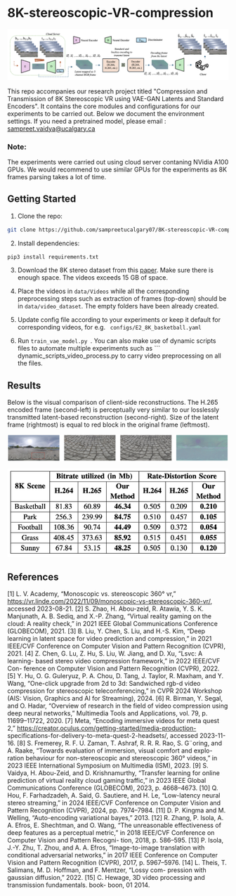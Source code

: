 # 8K-stereoscopic-VR-compression

![Architecture](img/Architecture.png)

This repo accompanies our research project titled "Compression and Transmission of 8K Stereoscopic
VR using VAE-GAN Latents and Standard Encoders". It contains the core modules and configurations for our experiments to be carried out. Below we document the environment settings. If you need a pretrained model, please email : sampreet.vaidya@ucalgary.ca

### Note:

The experiments were carried out using cloud server contaning NVidia A100 GPUs. We would recommend to use similar GPUs for the experiments as 8K frames parsing takes a lot of time.

## Getting Started

1. Clone the repo:

```bash
git clone https://github.com/sampreetucalgary07/8K-stereoscopic-VR-compression.git

```

2. Install dependencies:

```bash
pip3 install requirements.txt

```

3. Download the 8K stereo dataset from this [paper](https://www.researchgate.net/publication/379125834_Towards_evaluation_of_immersion_visual_comfort_and_exploration_behaviour_for_non-stereoscopic_and_stereoscopic_360_videos). Make sure there is enough space. The videos exceeds 15 GB of space.

4. Place the videos in `data/Videos` while all the corresponding preprocessing steps such as extraction of frames (top-down) should be in `data/video_dataset`. The empty folders have been already created.

5. Update config file according to your experiments or keep it default for corresponding videos, for e.g. ` configs/E2_8K_basketball.yaml`

6. Run `train_vae_model.py `. You can also make use of dynamic scripts files to automate multiple experiments such as ``` dynamic_scripts_video_process.py to carry video preprocessing on all the files.

## Results

Below is the visual comparison of client-side reconstructions. The H.265 encoded frame (second-left) is perceptually very similar to our losslessly transmitted latent-based reconstruction (second-right). Size of the latent frame (rightmost) is equal to red block in the original frame (leftmost).

![visual-result](img/visual-result.png)

![result](img/result.png)

## References

[1] L. V. Academy, “Monoscopic vs. stereoscopic 360° vr,”
https://vr.linde.com/2022/11/09/monoscopic-vs-stereoscopic-360-vr/,
accessed 2023-08-21.
[2] S. Zhao, H. Abou-zeid, R. Atawia, Y. S. K. Manjunath, A. B. Sediq, and
X.-P. Zhang, “Virtual reality gaming on the cloud: A reality check,” in
2021 IEEE Global Communications Conference (GLOBECOM), 2021.
[3] B. Liu, Y. Chen, S. Liu, and H.-S. Kim, “Deep learning in latent space
for video prediction and compression,” in 2021 IEEE/CVF Conference
on Computer Vision and Pattern Recognition (CVPR), 2021.
[4] Z. Chen, G. Lu, Z. Hu, S. Liu, W. Jiang, and D. Xu, “Lsvc: A learning-
based stereo video compression framework,” in 2022 IEEE/CVF Con-
ference on Computer Vision and Pattern Recognition (CVPR), 2022.
[5] Y. Hu, O. G. Guleryuz, P. A. Chou, D. Tang, J. Taylor, R. Maxham,
and Y. Wang, “One-click upgrade from 2d to 3d: Sandwiched rgb-d
video compression for stereoscopic teleconferencing,” in CVPR 2024
Workshop (AIS: Vision, Graphics and AI for Streaming), 2024.
[6] R. Birman, Y. Segal, and O. Hadar, “Overview of research in the field
of video compression using deep neural networks,” Multimedia Tools
and Applications, vol. 79, p. 11699–11722, 2020.
[7] Meta, “Encoding immersive videos for meta quest 2,”
https://creator.oculus.com/getting-started/media-production-
specifications-for-delivery-to-meta-quest-2-headsets/, accessed 2023-11- 16.
[8] S. Fremerey, R. F. U. Zaman, T. Ashraf, R. R. R. Rao, S. G¨oring, and
A. Raake, “Towards evaluation of immersion, visual comfort and explo-
ration behaviour for non-stereoscopic and stereoscopic 360° videos,” in
2023 IEEE International Symposium on Multimedia (ISM), 2023.
[9] S. Vaidya, H. Abou-Zeid, and D. Krishnamurthy, “Transfer learning
for online prediction of virtual reality cloud gaming traffic,” in 2023
IEEE Global Communications Conference (GLOBECOM), 2023, p.
4668–4673.
[10] Q. Hou, F. Farhadzadeh, A. Said, G. Sautiere, and H. Le, “Low-latency
neural stereo streaming,” in 2024 IEEE/CVF Conference on Computer
Vision and Pattern Recognition (CVPR), 2024, pp. 7974–7984.
[11] D. P. Kingma and M. Welling, “Auto-encoding variational bayes,” 2013.
[12] R. Zhang, P. Isola, A. A. Efros, E. Shechtman, and O. Wang, “The
unreasonable effectiveness of deep features as a perceptual metric,” in
2018 IEEE/CVF Conference on Computer Vision and Pattern Recogni-
tion, 2018, p. 586–595.
[13] P. Isola, J.-Y. Zhu, T. Zhou, and A. A. Efros, “Image-to-image translation
with conditional adversarial networks,” in 2017 IEEE Conference on
Computer Vision and Pattern Recognition (CVPR), 2017, p. 5967–5976.
[14] L. Theis, T. Salimans, M. D. Hoffman, and F. Mentzer, “Lossy com-
pression with gaussian diffusion,” 2022.
[15] C. Hewage, 3D video processing and transmission fundamentals. book-
boon, 01 2014.
